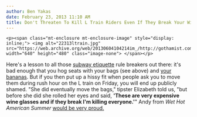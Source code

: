 ```yaml
---
author: Ben Yakas
date: February 23, 2013 11:10 AM
title: Don't Threaten To Kill L Train Riders Even If They Break Your Wine Glasses
---
```



	
	
	
	<p><span class="mt-enclosure mt-enclosure-image" style="display: inline;"> <img alt="22313ltrain.jpg" src="https://web.archive.org/web/20130604104214im_/http://gothamist.com/attachments/byakas/22313ltrain.jpg" width="640" height="480" class="image-none"> </span></p>

<p>Here&apos;s a lesson to all those <a href="https://web.archive.org/web/20130604104214/http://gothamist.com/tags/subwayetiquette">subway etiquette</a> rule breakers out there: it&apos;s bad enough that you hog seats with your bags (see above) and <a href="https://web.archive.org/web/20130604104214/http://gothamist.com/2013/02/15/etiquette.php">your bananas</a>. But if you then put up a hissy fit when people ask you to move them during rush hour on the L train on Friday, you will end up publicly shamed. &quot;She did eventually move the bags,&quot; tipster Elizabeth told us, &quot;but before she did she rolled her eyes and said, <strong>&apos;These are very expensive wine glasses and if they break I&apos;m killing everyone.&apos;</strong>&quot; Andy from <em>Wet Hot American Summer</em> <a href="https://web.archive.org/web/20130604104214/http://www.youtube.com/watch?v=ND7yJ7sMosk">would be very proud.</a></p>
	
	
	
	
	
